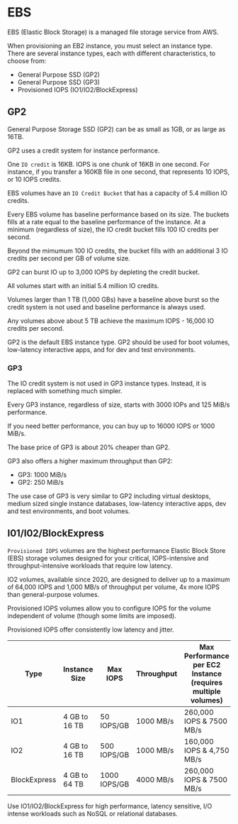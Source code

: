 # EBS

EBS (Elastic Block Storage) is a managed file storage service from AWS.

When provisioning an EB2 instance, you must select an instance type. There are several instance types, each with different characteristics, to choose from:
- General Purpose SSD (GP2)
- General Purpose SSD (GP3)
- Provisioned IOPS (IO1/IO2/BlockExpress)

## GP2 

General Purpose Storage SSD (GP2) can be as small as 1GB, or as large as 16TB.

GP2 uses a credit system for instance performance.

One `IO credit` is 16KB. IOPS is one chunk of 16KB in one second. For instance, if you transfer a 160KB file in one second, that represents 10 IOPS, or 10 IOPS credits.

EBS volumes have an `IO Credit Bucket` that has a capacity of 5.4 million IO credits.

Every EBS volume has baseline performance based on its size.  The buckets fills at a rate equal to the baseline performance of the instance. At a minimum (regardless of size), the IO credit bucket fills 100 IO credits per second.

Beyond the mimumum 100 IO credits, the bucket fills with an additional 3 IO credits per second per GB of volume size.

GP2 can burst IO up to 3,000 IOPS by depleting the credit bucket. 

All volumes start with an initial 5.4 million IO credits.

Volumes larger than 1 TB (1,000 GBs) have a baseline above burst so the credit system is not used and baseline performance is always used.

Any volumes above about 5 TB achieve the maximum IOPS - 16,000 IO credits per second.

GP2 is the default EBS instance type. GP2 should be used for boot volumes, low-latency interactive apps, and for dev and test environments.

### GP3

The IO credit system is not used in GP3 instance types. Instead, it is replaced with something much simpler.

Every GP3 instance, regardless of size, starts with 3000 IOPs and 125 MiB/s performance.

If you need better performance, you can buy up to 16000 IOPS or 1000 MiB/s.

The base price of GP3 is about 20% cheaper than GP2.

GP3 also offers a higher maximum throughput than GP2:
- GP3: 1000 MiB/s
- GP2: 250 MiB/s

The use case of GP3 is very similar to GP2 including virtual desktops, medium sized single instance databases, low-latency interactive apps, dev and test environments, and boot volumes.

## I01/I02/BlockExpress

`Provisioned IOPS` volumes are the highest performance Elastic Block Store (EBS) storage volumes designed for your critical, IOPS-intensive and throughput-intensive workloads that require low latency.

IO2 volumes, available since 2020, are designed to deliver up to a maximum of 64,000 IOPS and 1,000 MB/s of throughput per volume, 4x more IOPS than general-purpose volumes.

Provisioned IOPS volumes allow you to configure IOPS for the volume independent of volume (though some limits are imposed).

Provisioned IOPS offer consistently low latency and jitter.

| Type | Instance Size | Max IOPS | Throughput | Max Performance per EC2 Instance (requires multiple volumes) |
| --- | --- | --- | --- | --- |
| IO1 | 4 GB to 16 TB | 50 IOPS/GB | 1000 MB/s | 260,000 IOPS & 7500 MB/s |
| IO2 | 4 GB to 16 TB | 500 IOPS/GB | 1000 MB/s | 160,000 IOPS & 4,750 MB/s |
| BlockExpress | 4 GB to 64 TB | 1000 IOPS/GB | 4000 MB/s | 260,000 IOPS & 7500 MB/s |

Use IO1/IO2/BlockExpress for high performance, latency sensitive, I/O intense workloads such as NoSQL or relational databases.